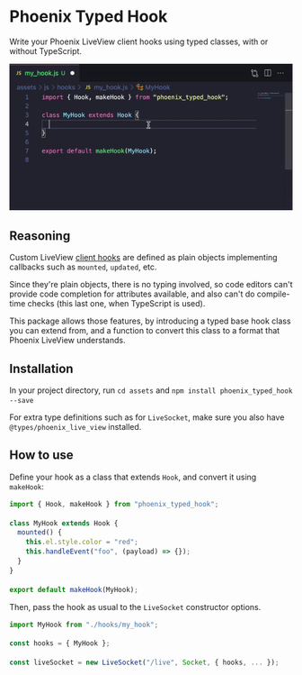 # Phoenix Typed Hook

Write your Phoenix LiveView client hooks using typed classes, with or without TypeScript.

![Demo of code editor autocomplete using phoenix_typed_hook](https://github.com/guisehn/phoenix_typed_hook/raw/main/misc/demo.gif)

## Reasoning

Custom LiveView [client hooks](https://hexdocs.pm/phoenix_live_view/0.18.0/js-interop.html#client-hooks-via-phx-hook) are defined as plain objects implementing callbacks such as `mounted`, `updated`, etc.

Since they're plain objects, there is no typing involved, so code editors can't provide code completion for attributes available, and also can't do compile-time checks (this last one, when TypeScript is used).

This package allows those features, by introducing a typed base hook class you can extend from, and a function to convert this class to a format that Phoenix LiveView understands.

## Installation

In your project directory, run `cd assets` and `npm install phoenix_typed_hook --save`

For extra type definitions such as for `LiveSocket`, make sure you also have `@types/phoenix_live_view` installed.

## How to use

Define your hook as a class that extends `Hook`, and convert it using `makeHook`:

```js
import { Hook, makeHook } from "phoenix_typed_hook";

class MyHook extends Hook {
  mounted() {
    this.el.style.color = "red";
    this.handleEvent("foo", (payload) => {});
  }
}

export default makeHook(MyHook);
```

Then, pass the hook as usual to the `LiveSocket` constructor options.

```js
import MyHook from "./hooks/my_hook";

const hooks = { MyHook };

const liveSocket = new LiveSocket("/live", Socket, { hooks, ... });
```

